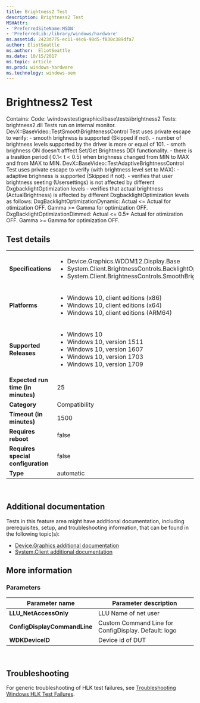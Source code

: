 ```yaml
---
title: Brightness2 Test
description: Brightness2 Test
MSHAttr:
- 'PreferredSiteName:MSDN'
- 'PreferredLib:/library/windows/hardware'
ms.assetid: 2423d775-ec11-44c6-98d5-f830c389dfa7
author: EliotSeattle
ms.author:  EliotSeattle
ms.date: 10/15/2017
ms.topic: article
ms.prod: windows-hardware
ms.technology: windows-oem
---
```


# <span id="p_hlk_test.6949d144-dcb0-42dd-90a0-e56d2d17c4ad"></span>Brightness2 Test


Contains: Code: \\windowstest\\graphics\\base\\tests\\brightness2 Tests: brightness2.dll Tests run on internal monitor. DevX::BaseVideo::TestSmoothBrightenessControl Test uses private escape to verify: - smooth brighness is supported (Skipped if not). - number of brightness levels supported by the driver is more or equal of 101. - smoth brighness ON doesn't afffect Set/Get Brightness DDI functionality. - there is a trasition period ( 0.1&lt; t &lt; 0.5) when brighness changed from MIN to MAX and from MAX to MIN. DevX::BaseVideo::TestAdaptiveBrightnessControl Test uses private escape to verify (with brightness level set to MAX): - adaptive brighness is supported (Skipped if not). - verifies that user brightness seeting (Usersettings) is not affected by different DxgbacklightOptimization levels - verifies that actual brightness (ActualBrightness) is affected by different DxgbacklightOptimization levels as follows: DxgBacklightOptimizationDynamic: Actual &lt;= Actual for otimization OFF. Gamma &gt;= Gamma for optimization OFF. DxgBacklightOptimizationDimmed: Actual &lt;= 0.5\* Actual for otimization OFF. Gamma &gt;= Gamma for optimization OFF.

## Test details
|||
|---|---|
| **Specifications**  | <ul><li>Device.Graphics.WDDM12.Display.Base</li><li>System.Client.BrightnessControls.BacklightOptimization</li><li>System.Client.BrightnessControls.SmoothBrightness</li></ul> |  
| **Platforms**   | <ul><li>Windows 10, client editions (x86)</li><li>Windows 10, client editions (x64)</li><li>Windows 10, client editions (ARM64)</li></ul> |
| **Supported Releases** | <ul><li>Windows 10</li><li>Windows 10, version 1511</li><li>Windows 10, version 1607</li><li>Windows 10, version 1703</li><li>Windows 10, version 1709</li></ul> |
|**Expected run time (in minutes)**| 25 |
|**Category**| Compatibility |
|**Timeout (in minutes)**| 1500 |
|**Requires reboot**| false |
|**Requires special configuration**| false |
|**Type**| automatic |

 

## <span id="Additional_documentation"></span><span id="additional_documentation"></span><span id="ADDITIONAL_DOCUMENTATION"></span>Additional documentation


Tests in this feature area might have additional documentation, including prerequisites, setup, and troubleshooting information, that can be found in the following topic(s):

-   [Device.Graphics additional documentation](device-graphics-additional-documentation.md)
-   [System.Client additional documentation](system-client-additional-documentation.md)

## <span id="More_information"></span><span id="more_information"></span><span id="MORE_INFORMATION"></span>More information


### <span id="Parameters"></span><span id="parameters"></span><span id="PARAMETERS"></span>Parameters

| Parameter name               | Parameter description                                |
|------------------------------|------------------------------------------------------|
| **LLU\_NetAccessOnly**       | LLU Name of net user                                 |
| **ConfigDisplayCommandLine** | Custom Command Line for ConfigDisplay. Default: logo |
| **WDKDeviceID**              | Device id of DUT                                     |

 

## <span id="Troubleshooting"></span><span id="troubleshooting"></span><span id="TROUBLESHOOTING"></span>Troubleshooting


For generic troubleshooting of HLK test failures, see [Troubleshooting Windows HLK Test Failures](..\user\troubleshooting-windows-hlk-test-failures.md).

 

 






